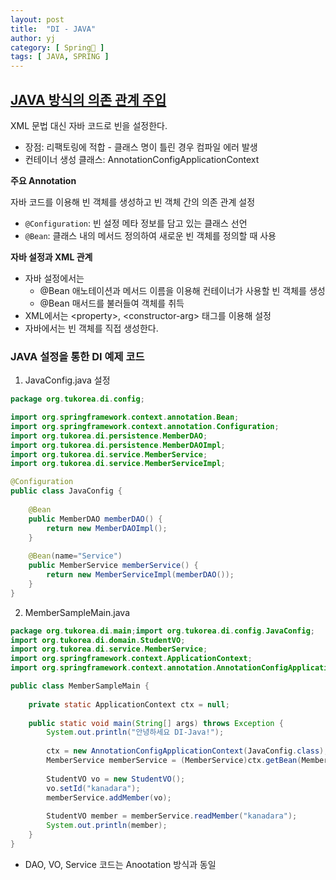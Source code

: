```yaml
---
layout: post
title:  "DI - JAVA"
author: yj
category: [ Spring🌱 ]
tags: [ JAVA, SPRING ]
---
```


## <a href="#">JAVA 방식의 의존 관계 주입</a>

XML 문법 대신 자바 코드로 빈을 설정한다.

- 장점: 리팩토링에 적합 - 클래스 명이 틀린 경우 컴파일 에러 발생
- 컨테이너 생성 클래스: AnnotationConfigApplicationContext

**주요 Annotation**

자바 코드를 이용해 빈 객체를 생성하고 빈 객체 간의 의존 관계 설정

- `@Configuration`: 빈 설정 메타 정보를 담고 있는 클래스 선언
- `@Bean`: 클래스 내의 메서드 정의하여 새로운 빈 객체를 정의할 때 사용

**자바 설정과 XML 관계**

- 자바 설정에서는
    - @Bean 애노테이션과 메서드 이름을 이용해 컨테이너가 사용할 빈 객체를 생성
    - @Bean 매서드를 불러들여 객체를 취득
- XML에서는 \<property>, \<constructor-arg> 태그를 이용해 설정
- 자바에서는 빈 객체를 직접 생성한다.

### JAVA 설정을 통한 DI 예제 코드

1. JavaConfig.java 설정

```java
package org.tukorea.di.config;

import org.springframework.context.annotation.Bean;
import org.springframework.context.annotation.Configuration;
import org.tukorea.di.persistence.MemberDAO;
import org.tukorea.di.persistence.MemberDAOImpl;
import org.tukorea.di.service.MemberService;
import org.tukorea.di.service.MemberServiceImpl;

@Configuration
public class JavaConfig {
	
	@Bean
	public MemberDAO memberDAO() {
		return new MemberDAOImpl();
	}
	
	@Bean(name="Service")
	public MemberService memberService() {
		return new MemberServiceImpl(memberDAO());
	}
}
```

2. MemberSampleMain.java

```java
package org.tukorea.di.main;import org.tukorea.di.config.JavaConfig;
import org.tukorea.di.domain.StudentVO;
import org.tukorea.di.service.MemberService;
import org.springframework.context.ApplicationContext;
import org.springframework.context.annotation.AnnotationConfigApplicationContext;

public class MemberSampleMain {
	
	private static ApplicationContext ctx = null;
	
	public static void main(String[] args) throws Exception {
		System.out.println("안녕하세요 DI-Java!");
		
		ctx = new AnnotationConfigApplicationContext(JavaConfig.class);
		MemberService memberService = (MemberService)ctx.getBean(MemberService.class);
		
		StudentVO vo = new StudentVO();
		vo.setId("kanadara");
		memberService.addMember(vo);
		
		StudentVO member = memberService.readMember("kanadara");
		System.out.println(member);
	}
}
```

- DAO, VO, Service 코드는 Anootation 방식과 동일